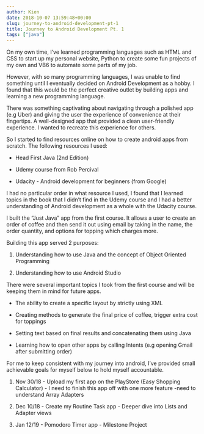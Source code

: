 ```yaml
---
author: Kien
date: 2018-10-07 13:59:48+00:00
slug: journey-to-android-development-pt-1
title: Journey to Android Development Pt. 1
tags: ["java"]
---
```


On my own time, I’ve learned programming languages such as HTML and CSS to start up my personal website, Python to create some fun projects of my own and VB6 to automate some parts of my job.

However, with so many programming languages, I was unable to find something until I eventually decided on Android Development as a hobby. I found that this would be the perfect creative outlet by building apps and learning a new programming language.

There was something captivating about navigating through a polished app (e.g Uber) and giving the user the experience of convenience at their fingertips. A well-designed app that provided a clean user-friendly experience. I wanted to recreate this experience for others.

So I started to find resources online on how to create android apps from scratch. The following resources I used:

- Head First Java (2nd Edition)

- Udemy course from Rob Percival

- Udacity - Android development for beginners (from Google)

I had no particular order in what resource I used, I found that I learned topics in the book that I didn’t find in the Udemy course and I had a better understanding of Android development as a whole with the Udacity course.

I built the “Just Java” app from the first course. It allows a user to create an order of coffee and then send it out using email by taking in the name, the order quantity, and options for topping which charges more.

Building this app served 2 purposes:

1. Understanding how to use Java and the concept of Object Oriented Programming

2) Understanding how to use Android Studio

There were several important topics I took from the first course and will be keeping them in mind for future apps.

- The ability to create a specific layout by strictly using XML

- Creating methods to generate the final price of coffee, trigger extra cost for toppings

- Setting text based on final results and concatenating them using Java

- Learning how to open other apps by calling Intents (e.g opening Gmail after submitting order)

For me to keep consistent with my journey into android, I’ve provided small achievable goals for myself below to hold myself accountable.

1. Nov 30/18 - Upload my first app on the PlayStore (Easy Shopping Calculator) - I need to finish this app off with one more feature -need to understand Array Adapters

2) Dec 10/18 - Create my Routine Task app - Deeper dive into Lists and Adapter views

3. Jan 12/19 - Pomodoro Timer app - Milestone Project
